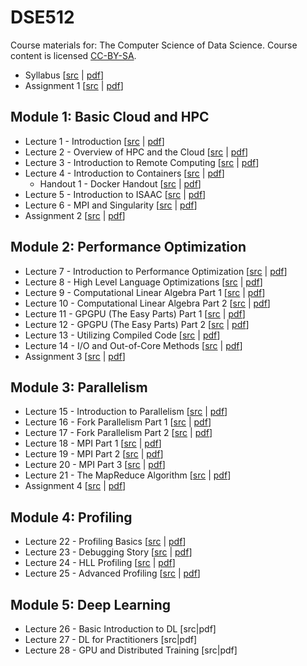 # DSE512

Course materials for: The Computer Science of Data Science. Course content is licensed [CC-BY-SA](LICENSE).

* Syllabus [[src](syllabus/syllabus.Rmd) | [pdf](syllabus/syllabus.pdf)]
* Assignment 1 [[src](assignments/assignment1.Rmd) | [pdf](assignments/assignment1.pdf)]

## Module 1: Basic Cloud and HPC
* Lecture 1 - Introduction [[src](slides/lecture01.Rmd) | [pdf](slides/lecture01.pdf)]
* Lecture 2 - Overview of HPC and the Cloud [[src](slides/lecture02.Rmd) | [pdf](slides/lecture02.pdf)]
* Lecture 3 - Introduction to Remote Computing [[src](slides/lecture03.Rmd) | [pdf](slides/lecture03.pdf)]
* Lecture 4 - Introduction to Containers [[src](slides/lecture04.Rmd) | [pdf](slides/lecture04.pdf)]
  - Handout 1 - Docker Handout [[src](handouts/handout_docker.Rmd) | [pdf](handouts/handout_docker.pdf)]
* Lecture 5 - Introduction to ISAAC [[src](slides/lecture05.Rmd) | [pdf](slides/lecture05.pdf)]
* Lecture 6 - MPI and Singularity [[src](slides/lecture06.Rmd) | [pdf](slides/lecture06.pdf)]
* Assignment 2  [[src](assignments/assignment2.Rmd) | [pdf](assignments/assignment2.pdf)]

## Module 2: Performance Optimization
* Lecture 7 - Introduction to Performance Optimization [[src](slides/lecture07.Rmd) | [pdf](slides/lecture07.pdf)]
* Lecture 8 - High Level Language Optimizations [[src](slides/lecture08.Rmd) | [pdf](slides/lecture08.pdf)]
* Lecture 9 - Computational Linear Algebra Part 1 [[src](slides/lecture09.Rmd) | [pdf](slides/lecture09.pdf)]
* Lecture 10 - Computational Linear Algebra Part 2 [[src](slides/lecture10.Rmd) | [pdf](slides/lecture10.pdf)]
* Lecture 11 - GPGPU (The Easy Parts) Part 1 [[src](slides/lecture11.Rmd) | [pdf](slides/lecture11.pdf)]
* Lecture 12 - GPGPU (The Easy Parts) Part 2 [[src](slides/lecture12.Rmd) | [pdf](slides/lecture12.pdf)]
* Lecture 13 - Utilizing Compiled Code [[src](slides/lecture13.Rmd) | [pdf](slides/lecture13.pdf)]
* Lecture 14 -  I/O and Out-of-Core Methods [[src](slides/lecture14.Rmd) | [pdf](slides/lecture14.pdf)]
* Assignment 3  [[src](assignments/assignment3.Rmd) | [pdf](assignments/assignment3.pdf)]

## Module 3: Parallelism
* Lecture 15 - Introduction to Parallelism [[src](slides/lecture15.Rmd) | [pdf](slides/lecture15.pdf)]
* Lecture 16 - Fork Parallelism Part 1 [[src](slides/lecture16.Rmd) | [pdf](slides/lecture16.pdf)]
* Lecture 17 - Fork Parallelism Part 2 [[src](slides/lecture17.Rmd) | [pdf](slides/lecture17.pdf)]
* Lecture 18 - MPI Part 1 [[src](slides/lecture18.Rmd) | [pdf](slides/lecture18.pdf)]
* Lecture 19 - MPI Part 2 [[src](slides/lecture19.Rmd) | [pdf](slides/lecture19.pdf)]
* Lecture 20 - MPI Part 3 [[src](slides/lecture20.Rmd) | [pdf](slides/lecture20.pdf)]
* Lecture 21 - The MapReduce Algorithm [[src](slides/lecture21.Rmd) | [pdf](slides/lecture21.pdf)]
* Assignment 4  [[src](assignments/assignment4.Rmd) | [pdf](assignments/assignment4.pdf)]

## Module 4: Profiling
* Lecture 22 - Profiling Basics [[src](slides/lecture22.Rmd) | [pdf](slides/lecture22.pdf)]
* Lecture 23 - Debugging Story [[src](slides/lecture23.Rmd) | [pdf](slides/lecture23.pdf)]
* Lecture 24 - HLL Profiling [[src](slides/lecture24.Rmd) | [pdf](slides/lecture24.pdf)]
* Lecture 25 - Advanced Profiling [[src](slides/lecture25.Rmd) | [pdf](slides/lecture25.pdf)]

## Module 5: Deep Learning
* Lecture 26 - Basic Introduction to DL [src|pdf]
* Lecture 27 - DL for Practitioners [src|pdf]
* Lecture 28 - GPU and Distributed Training [src|pdf]
